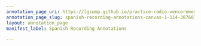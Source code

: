```yaml
---
annotation_page_uri: https://lgsump.github.io/practice-radio-venceremos/annotations/spanish-recording-annotations-canvas-1-114-387607.json
annotation_page_slug: spanish-recording-annotations-canvas-1-114-387607
layout: annotation_page
manifest_label: Spanish Recording Annotations

---
```

